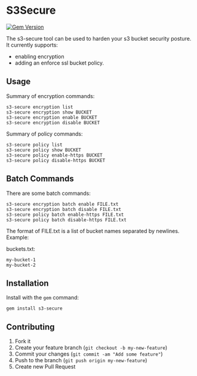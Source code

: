 # S3Secure

[![Gem Version](https://badge.fury.io/rb/s3-secure.png)](http://badge.fury.io/rb/s3-secure)

The s3-secure tool can be used to harden your s3 bucket security posture. It currently supports:

* enabling encryption
* adding an enforce ssl bucket policy.

## Usage

Summary of encryption commands:

    s3-secure encryption list
    s3-secure encryption show BUCKET
    s3-secure encryption enable BUCKET
    s3-secure encryption disable BUCKET

Summary of policy commands:

    s3-secure policy list
    s3-secure policy show BUCKET
    s3-secure policy enable-https BUCKET
    s3-secure policy disable-https BUCKET

## Batch Commands

There are some batch commands:

    s3-secure encryption batch enable FILE.txt
    s3-secure encryption batch disable FILE.txt
    s3-secure policy batch enable-https FILE.txt
    s3-secure policy batch disable-https FILE.txt

The format of FILE.txt is a list of bucket names separated by newlines.  Example:

buckets.txt:

    my-bucket-1
    my-bucket-2

## Installation

Install with the `gem` command:

    gem install s3-secure

## Contributing

1. Fork it
2. Create your feature branch (`git checkout -b my-new-feature`)
3. Commit your changes (`git commit -am "Add some feature"`)
4. Push to the branch (`git push origin my-new-feature`)
5. Create new Pull Request
